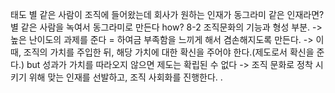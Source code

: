 

태도
별 같은 사람이 조직에 들어왔는데 회사가 원하는 인재가 동그라미 같은 인재라면?
별 같은 사람을 녹여서 동그라미로 만든다
how?
 8-2 조직문화의 기능과 형성 부분.
-> 높은 난이도의 과제를 준다 = 하여금 부족함을 느끼게 해서 겸손해지도록 만든다. -> 이때, 조직의 가치를 주입한 뒤, 해당 가치에 대한 확신을 주어야 한다.(제도로서 확신을 준다.)
but 성과가 가치를 따라오지 않으면 제도는 확립된 수 없다 -> 조직 문화로 정착 시키기 위해 맞는 인재를 선발하고, 조직 사회화를 진행한다. 
.